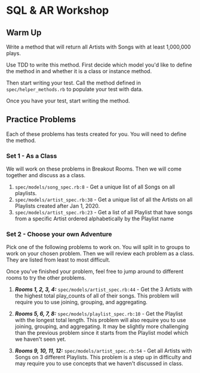 # SQL & AR Workshop

## Warm Up

Write a method that will return all Artists with Songs with at least 1,000,000 plays.

Use TDD to write this method. First decide which model you'd like to define the method in and whether it is a class or instance method.

Then start writing your test. Call the method defined in `spec/helper_methods.rb` to populate your test with data.

Once you have your test, start writing the method.

## Practice Problems

Each of these problems has tests created for you. You will need to define the method.

### Set 1 - As a Class

We will work on these problems in Breakout Rooms. Then we will come together and discuss as a class.

1. `spec/models/song_spec.rb:8` - Get a unique list of all Songs on all playlists. 
1. `spec/models/artist_spec.rb:38` - Get a unique list of all the Artists on all Playlists created after Jan 1, 2020. 
1. `spec/models/artist_spec.rb:23` - Get a list of all Playlist that have songs from a specific Artist ordered alphabetically by the Playlist name 

### Set 2 - Choose your own Adventure

Pick one of the following problems to work on. You will split in to groups to work on your chosen problem. Then we will review each problem as a class. They are listed from least to most difficult. 

Once you've finished your problem, feel free to jump around to different rooms to try the other problems. 

1. ***Rooms 1, 2, 3, 4:*** `spec/models/artist_spec.rb:44` - Get the 3 Artists with the highest total play_counts of all of their songs. This problem will require you to use joining, grouping, and aggregating.

1. ***Rooms 5, 6, 7, 8:*** `spec/models/playlist_spec.rb:10` - Get the Playlist with the longest total length. This problem will also require you to use joining, grouping, and aggregating. It may be slightly more challenging than the previous problem since it starts from the Playlist model which we haven't seen yet.

1. ***Rooms 9, 10, 11, 12:*** `spec/models/artist_spec.rb:54` - Get all Artists with Songs on 3 different Playlists. This problem is a step up in difficulty and may require you to use concepts that we haven't discussed in class.

